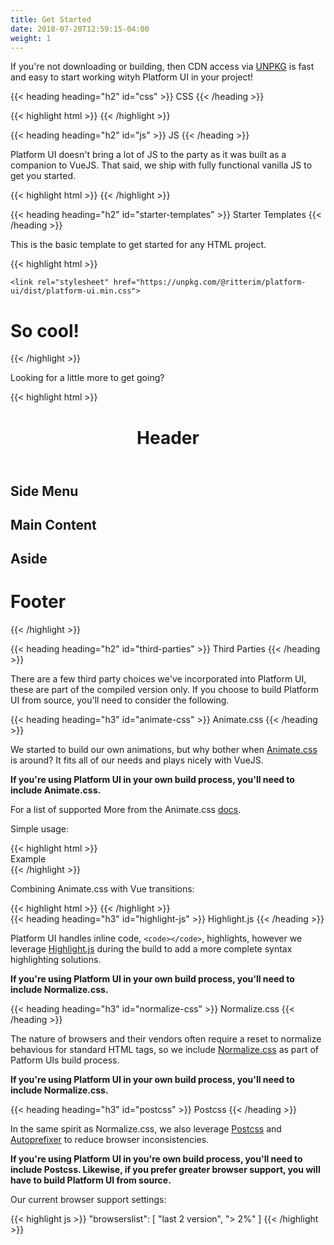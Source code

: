 ```yaml
---
title: Get Started
date: 2018-07-20T12:59:15-04:00
weight: 1
---
```


If you're not downloading or building, then CDN access via [UNPKG](https://unpkg.com/) is fast and easy to start working wityh Platform UI in your project!

{{< heading heading="h2" id="css" >}}
CSS
{{< /heading >}}

<div class="mb-4">
{{< highlight html >}}
<link rel="stylesheet" href="https://unpkg.com/@ritterim/platform-ui/dist/platform-ui.min.css">
{{< /highlight >}}
</div>

{{< heading heading="h2" id="js" >}}
JS
{{< /heading >}}

Platform UI doesn't bring a lot of JS to the party as it was built as a companion to VueJS. That said, we ship with fully functional vanilla JS to get you started.

<div class="mb-4">
{{< highlight html >}}
<script src="https://unpkg.com/@ritterim/platform-ui/dist/js/platform-ui.min.js"></script>
{{< /highlight >}}
</div>

{{< heading heading="h2" id="starter-templates" >}}
Starter Templates
{{< /heading >}}

This is the basic template to get started for any HTML project.

<div class="mb-4">
{{< highlight html >}}
<!doctype html>
<html lang="en">
  <head>
    <title>We're using Platform UI!</title>
    <meta charset="utf-8">
    <meta name="viewport" content="width=device-width, initial-scale=1, shrink-to-fit=no">

    <link rel="stylesheet" href="https://unpkg.com/@ritterim/platform-ui/dist/platform-ui.min.css">

  </head>
  <body>
    <h1>So cool!</h1>
  </body>
  <script src="https://unpkg.com/@ritterim/platform-ui/dist/js/platform-ui.min.js"></script>
</html>
{{< /highlight >}}
</div>
 
Looking for a little more to get going? 


<div class="mb-4">
{{< highlight html >}}
<!doctype html>
<html lang="en">

<head>
  <title>Holy Grail layout | Platform UI!</title>
  <meta charset="utf-8">
  <meta name="viewport" content="width=device-width, initial-scale=1, shrink-to-fit=no">

  <!-- load fonts -->		
  <link rel="stylesheet" href="https://unpkg.com/@ritterim/platform-ui/dist/platform-ui.min.css">
</head>

<body class="flex flex--column">
  <header class="py-6 px-3">
    <h1>Header</h1>
  </header>
  <main class="block-container flex--grow">
    <aside class="block lg-tablet-up-2">
      <h1>Side Menu</h1>
    </aside>
    <section class="block lg-tablet-up-8">
      <h1 class="text-base">Main Content</h1>
    </section>
    <aside class="block lg-tablet-up-2">
      <h1>Aside</h1>
    </aside>
  </main>
  <footer class="py-6 px-3">
    <h1>Footer</h1>
  </footer>
</body>
<script src="https://unpkg.com/@ritterim/platform-ui/dist/js/platform-ui.min.js"></script>

</html>
{{< /highlight >}}
</div>
 
{{< heading heading="h2" id="third-parties" >}}
Third Parties
{{< /heading >}}

There are a few third party choices we've incorporated into Platform UI, these are part of the compiled version only. If you choose to build Platform UI from source, you'll need to consider the following.

{{< heading heading="h3" id="animate-css" >}}
Animate.css
{{< /heading >}}

We started to build our own animations, but why bother when [Animate.css](https://daneden.github.io/animate.css/) is around? It fits all of our needs and plays nicely with VueJS. 

**If you're using Platform UI in your own build process, you'll need to include Animate.css.**

For a list of supported More from the Animate.css [docs](https://github.com/daneden/animate.css#animatecss------).

Simple usage:

<div class="mb-4">
{{< highlight html >}}
<div class="animated {animation name} delay-2s">Example</div>
{{< /highlight >}}
</div>

Combining Animate.css with Vue transitions:

<div class="mb-4">
{{< highlight html >}}
<transition
	name="custom-classes-transition"
	enter-active-class="animated {animation name}"
	leave-active-class="animated {animation name}"
>
{{< /highlight >}}
</div>
{{< heading heading="h3" id="highlight-js" >}}
Highlight.js
{{< /heading >}}

Platform UI handles inline code, `<code></code>`, highlights, however we leverage [Highlight.js](https://highlightjs.org/) during the build to add a more complete syntax highlighting solutions. 	 

**If you're using Platform UI in your own build process, you'll need to include Normalize.css.**

{{< heading heading="h3" id="normalize-css" >}}
Normalize.css
{{< /heading >}}

The nature of browsers and their vendors often require a reset to normalize behavious for standard HTML tags, so we include [Normalize.css](https://necolas.github.io/normalize.css/) as part of Patform UIs build process.

**If you're using Platform UI in your own build process, you'll need to include Normalize.css.**

{{< heading heading="h3" id="postcss" >}}
Postcss
{{< /heading >}}

In the same spirit as Normalize.css, we also leverage [Postcss](https://github.com/postcss/postcss) and [Autoprefixer](https://github.com/postcss/autoprefixer) to reduce browser inconsistencies. 

**If you're using Platform UI in you're own build process, you'll need to include Postcss. Likewise, if you prefer greater browser support, you will have to build Platform UI from source.**

Our current browser support settings:

{{< highlight js >}}
"browserslist": [
	"last 2 version",
	"> 2%"
]
{{< /highlight >}}